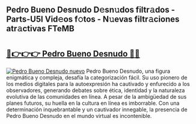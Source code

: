 ## Pedro Bueno Desnudo D𝚎sn𝚞dos filtr𝚊dos - Parts-U5l Vid𝚎os f𝚘tos - N𝚞evas filtr𝚊ciones atr𝚊ctivas FTeMB

# <h2><a href="http://mb4lki.tromn.icu/?c=Pedro+Bueno+Desnudo">🔗👉👉👉 Pedro Bueno Desnudo 🔗🔗</a></h2>

[![Pedro Bueno Desnudo nuevo](https://i.imgur.com/pEAQMta.gif)](http://mb4lki.tromn.icu/?c=Pedro+Bueno+Desnudo)
Pedro Bueno Desnudo, una figura enigmática y compleja, desafía la categorización fácil. Su uso pionero de los medios digitales para la autoexpresión ha cautivado y enfurecido a los observadores, generando debates sobre ética, identidad y la naturaleza evolutiva de las comunidades en línea. A pesar de la ambigüedad de sus planes futuros, su huella en la cultura en línea es imborrable. Con una determinación inquebrantable y un cautivador innegable, la presencia de Pedro Bueno Desnudo en el mundo virtual es incontenible.
